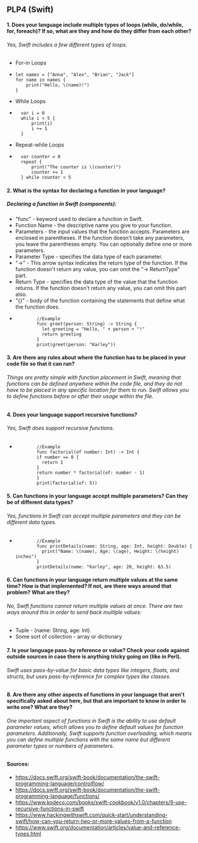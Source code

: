 ## PLP4 (Swift)

#### 1. Does your language include multiple types of loops (while, do/while, for, foreach)? If so, what are they and how do they differ from each other?
###### Yes, Swift includes a few different types of loops. 
* For-in Loops
*     let names = ["Anna", "Alex", "Brian", "Jack"]
      for name in names {
          print("Hello, \(name)!")
      }
* While Loops
*       var i = 0
        while i < 5 {
            print(i)
            i += 1
        }
* Repeat-while Loops
*       var counter = 0
        repeat {
            print("The counter is \(counter)")
            counter += 1
        } while counter < 5

#### 2. What is the syntax for declaring a function in your language?
##### Declaring a function in Swift (components):
* "func" - keyword used to declare a function in Swift.
* Function Name - the descriptive name you give to your function.
* Parameters - the input values that the function accepts. Parameters are enclosed in parentheses. If the function doesn't take any parameters, you leave the parentheses empty. You can optionally define one or more parameters.
* Parameter Type - specifies the data type of each parameter.
* "->" - This arrow syntax indicates the return type of the function. If the function doesn't return any value, you can omit the "-> ReturnType" part.
* Return Type - specifies the data type of the value that the function returns. If the function doesn't return any value, you can omit this part also.
* "{}" - body of the function containing the statements that define what the function does.
*             //Example
              func greet(person: String) -> String {
                let greeting = "Hello, " + person + "!"
                return greeting
              }
              print(greet(person: "Karley"))

#### 3. Are there any rules about where the function has to be placed in your code file so that it can run?
###### Things are pretty simple with function placement in Swift, meaning that functions can be defined anywhere within the code file, and they do not have to be placed in any specific location for them to run. Swift allows you to define functions before or after their usage within the file. 

#### 4. Does your language support recursive functions?
###### Yes, Swift does support recursive functions.
*             //Example
              func factorial(of number: Int) -> Int {
              if number == 0 {
                return 1
              }
              return number * factorial(of: number - 1)
              }
              print(factorial(of: 5))

#### 5. Can functions in your language accept multiple parameters? Can they be of different data types?
###### Yes, functions in Swift can accept multiple parameters and they can be different data types. 
*             //Example
              func printDetails(name: String, age: Int, height: Double) {
                print("Name: \(name), Age: \(age), Height: \(height) inches")
              }
              printDetails(name: "Karley", age: 20, height: 63.5)

#### 6. Can functions in your language return multiple values at the same time? How is that implemented? If not, are there ways around that problem? What are they?
###### No, Swift functions cannot return multiple values at once. There are two ways around this in order to send back multiple values:
* Tuple - (name: String, age: Int)
* Some sort of collection - array or dictionary

#### 7. Is your language pass-by reference or value? Check your code against outside sources in case there is anything tricky going on (like in Perl).
###### Swift uses pass-by-value for basic data types like integers, floats, and structs, but uses pass-by-reference for complex types like classes.

#### 8. Are there any other aspects of functions in your language that aren't specifically asked about here, but that are important to know in order to write one? What are they?
###### One important aspect of functions in Swift is the ability to use default parameter values, which allows you to define default values for function parameters. Additionally, Swift supports function overloading, which means you can define multiple functions with the same name but different parameter types or numbers of parameters. 

#### Sources:
* https://docs.swift.org/swift-book/documentation/the-swift-programming-language/controlflow/
* https://docs.swift.org/swift-book/documentation/the-swift-programming-language/functions/
* https://www.kodeco.com/books/swift-cookbook/v1.0/chapters/9-use-recursive-functions-in-swift
* https://www.hackingwithswift.com/quick-start/understanding-swift/how-can-you-return-two-or-more-values-from-a-function
* https://www.swift.org/documentation/articles/value-and-reference-types.html
